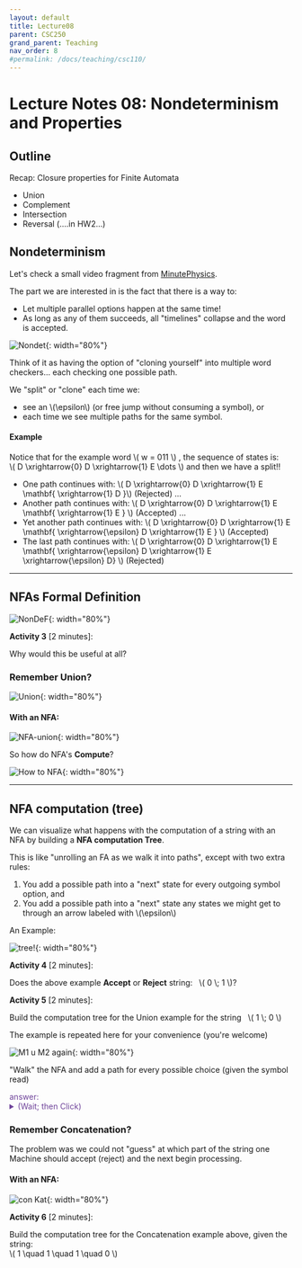 ```yaml
---
layout: default
title: Lecture08
parent: CSC250
grand_parent: Teaching
nav_order: 8
#permalink: /docs/teaching/csc110/
---  
```


Lecture Notes 08: Nondeterminism and Properties
=====================================================

  
Outline
-------

Recap: Closure properties for Finite Automata

  * Union
  * Complement
  * Intersection
  * Reversal (....in HW2...)


Nondeterminism
--------------

Let's check a small video fragment from [MinutePhysics](https://youtu.be/Ywn2Lz5zmYg?t=165).  
  
The part we are interested in is the fact that there is a way to:  

* Let multiple parallel options happen at the same time!
* As long as any of them succeeds, all "timelines" collapse and the word is accepted.
  
  
  
  
  
  
![Nondet](../../../assets/images/csc250/lecture07/Nondeterminism.png){: width="80%"} 
  
  
  
Think of it as having the option of "cloning yourself" into multiple word checkers... each checking one possible path.  
  
We "split" or "clone" each time we:

* see an \\(\\epsilon\\) (or free jump without consuming a symbol), or
* each time we see multiple paths for the same symbol.

  
  
  

#### Example

Notice that for the example word \\( w = 011 \\) , the sequence of states is:  
\\( D \\xrightarrow{0} D \\xrightarrow{1} E \\dots \\) and then we have a split!!  
  

* One path continues with: \\( D \\xrightarrow{0} D \\xrightarrow{1} E \\mathbf{ \\xrightarrow{1} D }\\) (Rejected) ...
* Another path continues with: \\( D \\xrightarrow{0} D \\xrightarrow{1} E \\mathbf{ \\xrightarrow{1} E } \\) (Accepted) ...
* Yet another path continues with: \\( D \\xrightarrow{0} D \\xrightarrow{1} E \\mathbf{ \\xrightarrow{\\epsilon} D \\xrightarrow{1} E } \\) (Accepted)
* The last path continues with: \\( D \\xrightarrow{0} D \\xrightarrow{1} E \\mathbf{ \\xrightarrow{\\epsilon} D \\xrightarrow{1} E \\xrightarrow{\\epsilon} D} \\) (Rejected)

  

* * *

  

NFAs Formal Definition
----------------------

  
  
![NonDeF](../../../assets/images/csc250/lecture07/NonDetFormalDef.png){: width="80%"}  
  
**Activity 3** \[2 minutes\]:  

Why would this be useful at all?

  
  

### Remember Union?

  
  
![Union](../../../assets/images/csc250/lecture07/RememberUnion.png){: width="80%"}  
  

#### With an NFA:

  
  
![NFA-union](../../../assets/images/csc250/lecture07/UnionExmplWithNFA.png){: width="80%"}  
  
So how do NFA's **Compute**?  
  
![How to NFA](../../../assets/images/csc250/lecture07/HowNFAsCompute.png){: width="80%"}  
  

  

* * *

  

NFA computation (tree)
----------------------

We can visualize what happens with the computation of a string with an NFA by building a **NFA computation Tree**.  
  
This is like "unrolling an FA as we walk it into paths", except with two extra rules:

1.  You add a possible path into a "next" state for every outgoing symbol option, and
2.  You add a possible path into a "next" state any states we might get to through an arrow labeled with \\(\\epsilon\\)

  
  
An Example:  
  
![tree!](../../../assets/images/csc250/lecture07/NFAcomputationTree.png){: width="80%"}  
  
**Activity 4** \[2 minutes\]:  

Does the above example **Accept** or **Reject** string:   \\( 0 \\; 1 \\)?

  
  
**Activity 5** \[2 minutes\]:  

Build the computation tree for the Union example for the string   \\( 1 \\; 0 \\)  
  
The example is repeated here for your convenience (you're welcome)  
  
![M1 u M2 again](../../../assets/images/csc250/lecture07/repeatedUnionExample.png){: width="80%"}
  
"Walk" the NFA and add a path for every possible choice (given the symbol read)

   <div class="container mx-lg-5">
    <span style='color:#6f439a'>answer: 
      <details><summary>(Wait; then Click)</summary>
        <p>
          <img class="img-fluid" src="../../../assets/images/csc250/lecture07/unionTree.png" alt="M1 u M2" style="width:50%"><br>
        </p>
      </details>
    </span>
  </div> 

  
  
  

### Remember Concatenation?

  
  
The problem was we could not "guess" at which part of the string one Machine should accept (reject) and the next begin processing.  
  

#### With an NFA:

  
  
![con Kat](../../../assets/images/csc250/lecture07/ConcatExmplWithNFA.png){: width="80%"}  
  
**Activity 6** \[2 minutes\]:  

Build the computation tree for the Concatenation example above, given the string:  
\\( 1 \\quad 1 \\quad 1 \\quad 0 \\)
